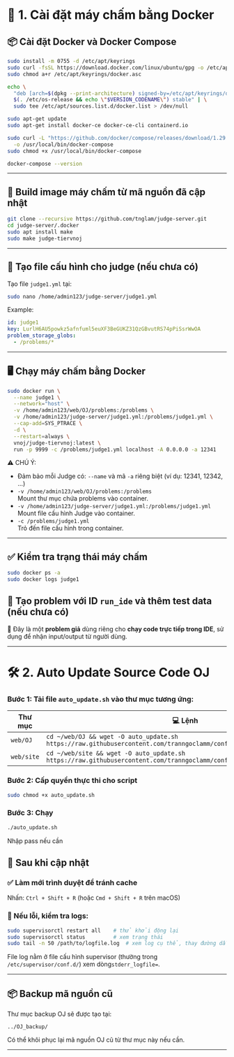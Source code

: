 # 📝 1. Cài đặt máy chấm bằng Docker

## 📦 Cài đặt Docker và Docker Compose

```bash
sudo install -m 0755 -d /etc/apt/keyrings
sudo curl -fsSL https://download.docker.com/linux/ubuntu/gpg -o /etc/apt/keyrings/docker.asc
sudo chmod a+r /etc/apt/keyrings/docker.asc

echo \
  "deb [arch=$(dpkg --print-architecture) signed-by=/etc/apt/keyrings/docker.asc] https://download.docker.com/linux/ubuntu \
  $(. /etc/os-release && echo \"$VERSION_CODENAME\") stable" | \
  sudo tee /etc/apt/sources.list.d/docker.list > /dev/null

sudo apt-get update
sudo apt-get install docker-ce docker-ce-cli containerd.io

sudo curl -L "https://github.com/docker/compose/releases/download/1.29.2/docker-compose-$(uname -s)-$(uname -m)" \
  -o /usr/local/bin/docker-compose
sudo chmod +x /usr/local/bin/docker-compose

docker-compose --version
```

---

## 🔧 Build image máy chấm từ mã nguồn đã cập nhật

```bash
git clone --recursive https://github.com/tnglam/judge-server.git
cd judge-server/.docker
sudo apt install make
sudo make judge-tiervnoj
```

---

## 📝 Tạo file cấu hình cho judge (nếu chưa có)

Tạo file `judge1.yml` tại:

```bash
sudo nano /home/admin123/judge-server/judge1.yml
```
Example:
```yaml
id: judge1
key: LurlH6AU5powkz5afnfuml5euXF3BeGUKZ31QzGBvutRS74pPiSsrWwOA
problem_storage_globs:
  - /problems/*
```

---

## 🖥️ Chạy máy chấm bằng Docker

```bash
sudo docker run \
  --name judge1 \
  --network="host" \
  -v /home/admin123/web/OJ/problems:/problems \
  -v /home/admin123/judge-server/judge1.yml:/problems/judge1.yml \
  --cap-add=SYS_PTRACE \
  -d \
  --restart=always \
  vnoj/judge-tiervnoj:latest \
  run -p 9999 -c /problems/judge1.yml localhost -A 0.0.0.0 -a 12341
```

⚠️ CHÚ Ý:
- Đảm bảo mỗi Judge có: `--name` và mã `-a` riêng biệt (ví dụ: 12341, 12342, ...)
- `-v /home/admin123/web/OJ/problems:/problems`  
  Mount thư mục chứa problems vào container.
- `-v /home/admin123/judge-server/judge1.yml:/problems/judge1.yml`  
  Mount file cấu hình Judge vào container.
- `-c /problems/judge1.yml`  
  Trỏ đến file cấu hình trong container.

---

## ✅ Kiểm tra trạng thái máy chấm

```bash
sudo docker ps -a
sudo docker logs judge1
```
## 🧪 Tạo problem với ID `run_ide` và thêm test data (nếu chưa có)

📝 Đây là một **problem giả** dùng riêng cho **chạy code trực tiếp trong IDE**, sử dụng để nhận input/output từ người dùng.

***

# 🛠️ 2. Auto Update Source Code OJ

### Bước 1: Tải file `auto_update.sh` vào thư mục tương ứng:

| Thư mục                      | 💻 Lệnh                                   |
|--------------------------------|---------------------------------------------------------|
| `web/OJ`                       | `cd ~/web/OJ && wget -O auto_update.sh https://raw.githubusercontent.com/tranngoclamm/config_vnoj/main/auto_update.sh`|
| `web/site` | `cd ~/web/site && wget -O auto_update.sh https://raw.githubusercontent.com/tranngoclamm/config_vnoj/main/auto_update.sh` |

### Bước 2: Cấp quyền thực thi cho script
```bash
sudo chmod +x auto_update.sh
```

### Bước 3: Chạy 
```bash
./auto_update.sh
```
Nhập pass nếu cần

## 🔄 Sau khi cập nhật

### ✅ Làm mới trình duyệt để tránh cache
Nhấn: `Ctrl + Shift + R` (hoặc `Cmd + Shift + R` trên macOS)

### 🐛 Nếu lỗi, kiểm tra logs:
```bash
sudo supervisorctl restart all    # thử khởi động lại
sudo supervisorctl status         # xem trạng thái
sudo tail -n 50 /path/to/logfile.log  # xem log cụ thể, thay đường dẫn phù hợp
```

File log nằm ở file cấu hình supervisor (thường trong `/etc/supervisor/conf.d/`) xem dòng`stderr_logfile=`.

---

## 📦 Backup mã nguồn cũ

Thư mục backup OJ sẽ được tạo tại:
```
../OJ_backup/
```
Có thể khôi phục lại mã nguồn OJ cũ từ thư mục này nếu cần.

---


